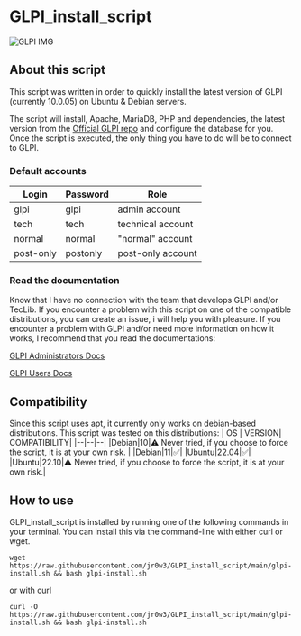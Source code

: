 
# GLPI_install_script

 <img alt="GLPI IMG" src="https://glpi-project.org/wp-content/uploads/2022/01/assets-2.png">

## About this script

This script was written in order to quickly install the latest version of GLPI (currently 10.0.05) on Ubuntu & Debian servers.

The script will install, Apache, MariaDB, PHP and dependencies, the latest version from the [Official GLPI repo](https://github.com/glpi-project/glpi) and configure the database for you.
Once the script is executed, the only thing you have to do will be to connect to GLPI.

### Default accounts
| Login | Password | Role |
|--|--|--|
glpi|glpi|admin account
tech|tech|technical account
normal|normal|"normal" account
post-only|postonly|post-only account

### Read the documentation
Know that I have no connection with the team that develops GLPI and/or TecLib.
If you encounter a problem with this script on one of the compatible distributions, you can create an issue, i will help you with pleasure.
If you encounter a problem with GLPI and/or need more information on how it works, I recommend that you read the documentations:

[GLPI Administrators Docs](https://glpi-install.readthedocs.io/)

[GLPI Users Docs](https://glpi-user-documentation.readthedocs.io/)

## Compatibility
Since this script uses apt, it currently only works on debian-based distributions.
This script was tested on this distributions:
| OS | VERSION| COMPATIBILITY|
|--|--|--|
|Debian|10|⚠️ Never tried, if you choose to force the script, it is at your own risk. |
|Debian|11|✅|
|Ubuntu|22.04|✅|
|Ubuntu|22.10|⚠️ Never tried, if you choose to force the script, it is at your own risk.|


## How to use
GLPI_install_script  is installed by running one of the following commands in your terminal. You can install this via the command-line with either curl or wget.

    wget https://raw.githubusercontent.com/jr0w3/GLPI_install_script/main/glpi-install.sh && bash glpi-install.sh
or with curl

    curl -O https://raw.githubusercontent.com/jr0w3/GLPI_install_script/main/glpi-install.sh && bash glpi-install.sh

